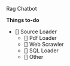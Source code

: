 Rag Chatbot

**Things to-do**
- [] Source Loader
   - [] Pdf Loader
   - [] Web Scrawler
   - [] SQL Loader
   - [] Other
 
     
 
